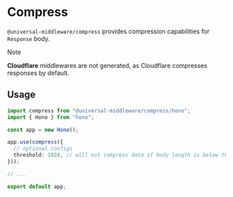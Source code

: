 # Compress

`@universal-middleware/compress` provides compression capabilities for `Response` body.

> [!NOTE]
> **Cloudflare** middlewares are not generated, as Cloudflare compresses responses by default.

## Usage

```ts twoslash
import compress from "@universal-middleware/compress/hono";
import { Hono } from "hono";

const app = new Hono();

app.use(compress({
  // optional configs
  threshold: 1024, // will not compress data if body length is below threshold
}));

// ...

export default app;

```
